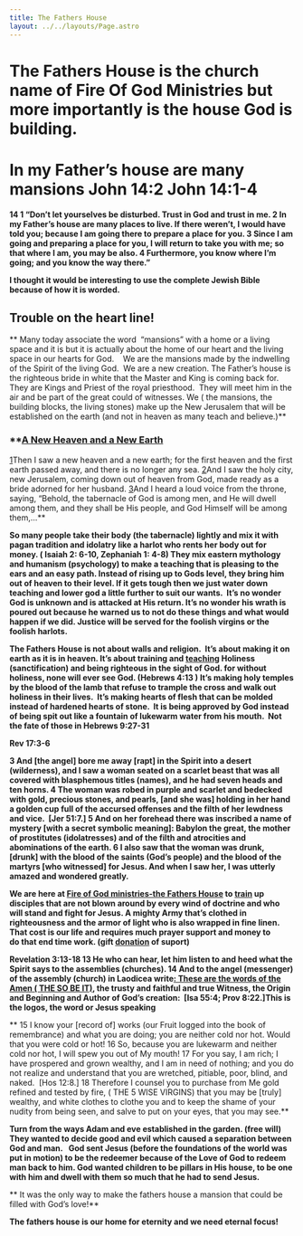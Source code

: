 ```yaml
---
title: The Fathers House
layout: ../../layouts/Page.astro
---
```


# **The Fathers House is the church name of Fire Of God Ministries but more importantly is the house God is building.**

# **In my Father’s house are many mansions John 14:2 John 14:1-4**

**14 1 “Don’t let yourselves be disturbed. Trust in God and trust in me. 2 In my Father’s house are many places to live. If there weren’t, I would have told you; because I am going there to prepare a place for you. 3 Since I am going and preparing a place for you, I will return to take you with me; so that where I am, you may be also. 4 Furthermore, you know where I’m going; and you know the way there.”**

**I thought it would be interesting to use the complete Jewish Bible because of how it is worded.**

## **Trouble on the heart line!**

** Many today associate the word  “mansions” with a home or a living space and it is but it is actually about the home of our heart and the living space in our hearts for God.    We are the mansions made by the indwelling of the Spirit of the living God.  We are a new creation. The Father’s house is the righteous bride in white that the Master and King is coming back for.  They are Kings and Priest of the royal priesthood.  They will meet him in the air and be part of the great could of witnesses. We ( the mansions, the building blocks, the living stones) make up the New Jerusalem that will be established on the earth (and not in heaven as many teach and believe.)**

### **[A New Heaven and a New Earth](http://biblehub.com/revelation/21.htm)  
[1](http://biblehub.com/revelation/21-1.htm)Then I saw a new heaven and a new earth; for the first heaven and the first earth passed away, and there is no longer any sea. [2](http://biblehub.com/revelation/21-2.htm)And I saw the holy city, new Jerusalem, coming down out of heaven from God, made ready as a bride adorned for her husband. [3](http://biblehub.com/revelation/21-3.htm)And I heard a loud voice from the throne, saying, “Behold, the tabernacle of God is among men, and He will dwell among them, and they shall be His people, and God Himself will be among them,…**

**So many people take their body (the tabernacle) lightly and mix it with pagan tradition and idolatry like a harlot who rents her body out for money. ( Isaiah 2: 6-10, Zephaniah 1: 4-8) They mix eastern mythology and humanism (psychology) to make a teaching that is pleasing to the ears and an easy path. Instead of rising up to Gods level, they bring him out of heaven to their level. If it gets tough then we just water down teaching and lower god a little further to suit our wants.  It’s no wonder God is unknown and is attacked at His return. It’s no wonder his wrath is poured out because he warned us to not do these things and what would happen if we did. Justice will be served for the foolish virgins or the foolish harlots.**

**The Fathers House is not about walls and religion.  It’s about making it on earth as it is in heaven. It’s about training and [teaching](https://fireofgodministries-thefathershouse.com/?page=Bible%20Based%20Sermon%20Videos) Holiness (sanctification) and being righteous in the sight of God. for without holiness, none will ever see God. (Hebrews 4:13 ) It’s making holy temples by the blood of the lamb that refuse to trample the cross and walk out holiness in their lives.  It’s making hearts of flesh that can be molded instead of hardened hearts of stone.  It is being approved by God instead of being spit out like a fountain of lukewarm water from his mouth.  Not the fate of those in Hebrews 9:27-31**

**Rev 17:3-6**

**3 And [the angel] bore me away [rapt] in the Spirit into a desert (wilderness), and I saw a woman seated on a scarlet beast that was all covered with blasphemous titles (names), and he had seven heads and ten horns. 4 The woman was robed in purple and scarlet and bedecked with gold, precious stones, and pearls, [and she was] holding in her hand a golden cup full of the accursed offenses and the filth of her lewdness and vice.  [Jer 51:7.] 5 And on her forehead there was inscribed a name of mystery [with a secret symbolic meaning]: Babylon the great, the mother of prostitutes (idolatresses) and of the filth and atrocities and abominations of the earth. 6 I also saw that the woman was drunk, [drunk] with the blood of the saints (God’s people) and the blood of the martyrs [who witnessed] for Jesus. And when I saw her, I was utterly amazed and wondered greatly.**

**We are here at [Fire of God ministries-the Fathers House](https://fireofgodministries-thefathershouse.com/?page=Order) to [train](https://fireofgodministries-thefathershouse.com/?page=Bible%20Study%20And%20Stories) up disciples that are not blown around by every wind of doctrine and who will stand and fight for Jesus. A mighty Army that’s clothed in righteousness and the armor of light who is also wrapped in fine linen. That cost is our life and requires much prayer support and money to do that end time work. (gift [donation](https://fireofgodministries-thefathershouse.com/?page=Order) of suport)**

**Revelation 3:13-18 13 He who can hear, let him listen to and heed what the Spirit says to the assemblies (churches). 14 And to the angel (messenger) of the assembly (church) in Laodicea write<u>: These are the words of the Amen ( THE SO BE IT)</u>, the trusty and faithful and true Witness, the Origin and Beginning and Author of God’s creation:  [Isa 55:4; Prov 8:22.]This is the logos, the word or Jesus speaking**

** 15 I know your [record of] works (our Fruit logged into the book of remembrance) and what you are doing; you are neither cold nor hot. Would that you were cold or hot! 16 So, because you are lukewarm and neither cold nor hot, I will spew you out of My mouth! 17 For you say, I am rich; I have prospered and grown wealthy, and I am in need of nothing; and you do not realize and understand that you are wretched, pitiable, poor, blind, and naked.  [Hos 12:8.] 18 Therefore I counsel you to purchase from Me gold refined and tested by fire, ( THE 5 WISE VIRGINS) that you may be [truly] wealthy, and white clothes to clothe you and to keep the shame of your nudity from being seen, and salve to put on your eyes, that you may see.**

**Turn from the ways Adam and eve established in the garden. (free will) They wanted to decide good and evil which caused a separation between God and man.   God sent Jesus (before the foundations of the world was put in motion) to be the redeemer because of the Love of God to redeem man back to him. God wanted children to be pillars in His house, to be one with him and dwell with them so much that he had to send Jesus.**

** It was the only way to make the fathers house a mansion that could be filled with God’s love!**

**The fathers house is our home for eternity and we need eternal focus!**
